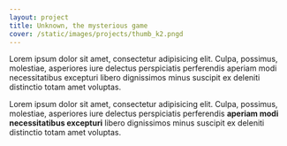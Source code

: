 ```yaml
---
layout: project
title: Unknown, the mysterious game
cover: /static/images/projects/thumb_k2.pngd
---
```


Lorem ipsum dolor sit amet, consectetur adipisicing elit. Culpa, possimus, molestiae, asperiores iure delectus perspiciatis perferendis aperiam modi necessitatibus excepturi libero dignissimos minus suscipit ex deleniti distinctio totam amet voluptas.

Lorem ipsum dolor sit amet, consectetur adipisicing elit. Culpa, possimus, molestiae, asperiores iure delectus perspiciatis perferendis **aperiam modi necessitatibus excepturi** libero dignissimos minus suscipit ex deleniti distinctio totam amet voluptas.

